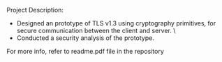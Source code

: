 Project Description:
- Designed an prototype of TLS v1.3 using cryptography primitives, for secure communication between the client and server. \\
- Conducted a security analysis of the prototype.

For more info, refer to readme.pdf file in the repository
